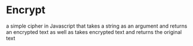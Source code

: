 # Encrypt

a simple cipher in Javascript that takes a string as an argument and returns an encrypted text as well as takes encrypted text and returns the original text
